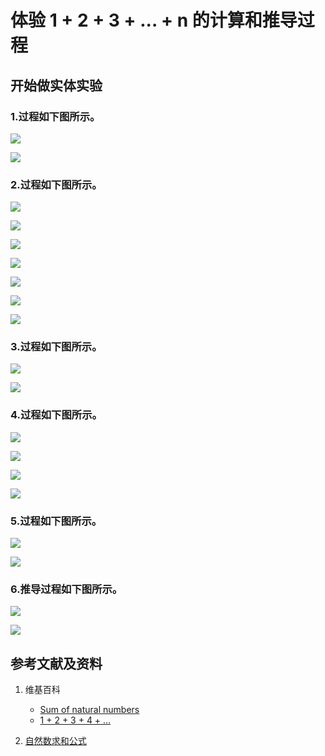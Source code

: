 # 体验 1 + 2 + 3 + ... + n 的计算和推导过程

## 开始做实体实验

### 1.过程如下图所示。

![](/images/数论/体验1+2+3+...+n的计算和推导过程/1a1.jpg)

![](/images/数论/体验1+2+3+...+n的计算和推导过程/1a2.jpg)

### 2.过程如下图所示。

![](/images/数论/体验1+2+3+...+n的计算和推导过程/2a1.jpg)

![](/images/数论/体验1+2+3+...+n的计算和推导过程/2a2.jpg)

![](/images/数论/体验1+2+3+...+n的计算和推导过程/2a3.jpg)

![](/images/数论/体验1+2+3+...+n的计算和推导过程/2a4.jpg)

![](/images/数论/体验1+2+3+...+n的计算和推导过程/2a5.jpg)

![](/images/数论/体验1+2+3+...+n的计算和推导过程/2b1.jpg)

![](/images/数论/体验1+2+3+...+n的计算和推导过程/2b2.jpg)

### 3.过程如下图所示。

![](/images/数论/体验1+2+3+...+n的计算和推导过程/3a1.jpg)

![](/images/数论/体验1+2+3+...+n的计算和推导过程/3a2.jpg)

### 4.过程如下图所示。

![](/images/数论/体验1+2+3+...+n的计算和推导过程/4a1.jpg)

![](/images/数论/体验1+2+3+...+n的计算和推导过程/4a2.jpg)

![](/images/数论/体验1+2+3+...+n的计算和推导过程/4a3.jpg)

![](/images/数论/体验1+2+3+...+n的计算和推导过程/4a4.jpg)

### 5.过程如下图所示。

![](/images/数论/体验1+2+3+...+n的计算和推导过程/5a1.jpg)

![](/images/数论/体验1+2+3+...+n的计算和推导过程/5a2.jpg)

### 6.推导过程如下图所示。

![](/images/数论/体验1+2+3+...+n的计算和推导过程/---.jpg)

![](/images/数论/体验1+2+3+...+n的计算和推导过程/---.jpg)

## 参考文献及资料

1. 维基百科
	- [Sum of natural numbers](https://en.wikipedia.org/wiki/1_%2B_2_%2B_3_%2B_4_%2B_%E2%8B%AF) 
	- [1 + 2 + 3 + 4 + …](https://zh.wikipedia.org/wiki/1_%2B_2_%2B_3_%2B_4_%2B_%E2%80%A6) 

2. [自然数求和公式](https://baike.baidu.com/item/%E8%87%AA%E7%84%B6%E6%95%B0%E6%B1%82%E5%92%8C%E5%85%AC%E5%BC%8F/1574897)